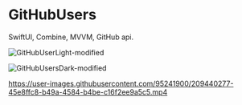 # GitHubUsers
SwiftUI, Combine, MVVM, GitHub api.

![GitHubUserLight-modified](https://user-images.githubusercontent.com/95241900/206838502-cf674a83-80c5-4f90-85e4-bde7b4689786.png)

![GitHubUsersDark-modified](https://user-images.githubusercontent.com/95241900/206838522-c496ceae-0de1-4a12-b922-d7f43aff0c6c.png)

https://user-images.githubusercontent.com/95241900/209440277-45e8ffc8-b49a-4584-b4be-c16f2ee9a5c5.mp4
